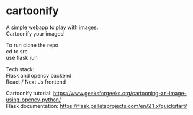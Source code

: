 # cartoonify


A simple webapp to play with images.  
Cartoonify your images!  


To run clone the repo  
cd to src  
use flask run  

Tech stack:   
Flask and opencv backend  
React / Next Js frontend  



Cartoonify tutorial:  https://www.geeksforgeeks.org/cartooning-an-image-using-opencv-python/  
Flask documentation:  https://flask.palletsprojects.com/en/2.1.x/quickstart/